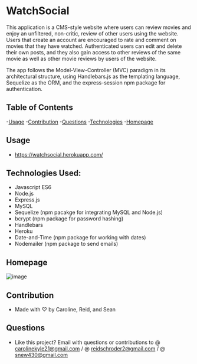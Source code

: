 # WatchSocial

This application is a CMS-style website where users can review movies and enjoy an unfiltered, non-critic, review of other users using the website. Users that create an account are encouraged to rate and comment on movies that they have watched. Authenticated users can edit and delete their own posts, and they also gain access to other reviews of the same movie as well as other movie reviews by users of the website.

The app follows the Model-View-Controller (MVC) paradigm in its architectural structure, using Handlebars.js as the templating language, Sequelize as the ORM, and the express-session npm package for authentication.

## Table of Contents

-[Usage](#usage) -[Contribution](#contribution) -[Questions](#questions) -[Technologies](#technologies-used) -[Homepage](#homepage)

## Usage

- https://watchsocial.herokuapp.com/

## Technologies Used:

- Javascript ES6
- Node.js
- Express.js
- MySQL
- Sequelize (npm pacakge for integrating MySQL and Node.js)
- bcrypt (npm package for password hashing)
- Handlebars
- Heroku
- Date-and-Time (npm package for working with dates)
- Nodemailer (npm package to send emails)

## Homepage

![image](https://user-images.githubusercontent.com/75647359/160641148-d47211ef-6bd6-469b-87f0-ff1e6fba8212.png)

## Contribution

- Made with ♡ by Caroline, Reid, and Sean

## Questions

- Like this project? Email with questions or contributions to @ carolinekyle21@gmail.com / @ reidschroder2@gmail.com / @ snew430@gmail.com
